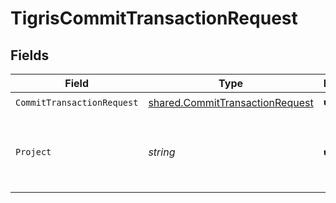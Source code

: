 # TigrisCommitTransactionRequest


## Fields

| Field                                                                              | Type                                                                               | Required                                                                           | Description                                                                        |
| ---------------------------------------------------------------------------------- | ---------------------------------------------------------------------------------- | ---------------------------------------------------------------------------------- | ---------------------------------------------------------------------------------- |
| `CommitTransactionRequest`                                                         | [shared.CommitTransactionRequest](../../models/shared/committransactionrequest.md) | :heavy_check_mark:                                                                 | N/A                                                                                |
| `Project`                                                                          | *string*                                                                           | :heavy_check_mark:                                                                 | Project name whose DB this transaction belongs to.                                 |